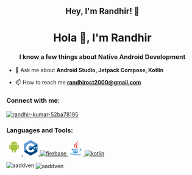 ## <div align="center">**Hey, I'm Randhir**! 👋 </div>
<h1 align="center">Hola 👋, I'm Randhir</h1>
<h3 align="center">I know a few things about Native Android Development</h3>

- 💬 Ask me about **Android Studio, Jetpack Compose, Kotlin**

- 📫 How to reach me **randhiroct2000@gmail.com**

<h3 align="left">Connect with me:</h3>
<p align="left">
<a href="https://linkedin.com/in/randhir-kumar-52ba78195" target="blank"><img align="center" src="https://raw.githubusercontent.com/rahuldkjain/github-profile-readme-generator/master/src/images/icons/Social/linked-in-alt.svg" alt="randhir-kumar-52ba78195" height="30" width="40" /></a>
</p>

<h3 align="left">Languages and Tools:</h3>
<p align="left"> <a href="https://developer.android.com" target="_blank" rel="noreferrer"> <img src="https://raw.githubusercontent.com/devicons/devicon/master/icons/android/android-original-wordmark.svg" alt="android" width="40" height="40"/> </a> <a href="https://www.w3schools.com/cpp/" target="_blank" rel="noreferrer"> <img src="https://raw.githubusercontent.com/devicons/devicon/master/icons/cplusplus/cplusplus-original.svg" alt="cplusplus" width="40" height="40"/> </a> <a href="https://firebase.google.com/" target="_blank" rel="noreferrer"> <img src="https://www.vectorlogo.zone/logos/firebase/firebase-icon.svg" alt="firebase" width="40" height="40"/> </a> <a href="https://www.java.com" target="_blank" rel="noreferrer"> <img src="https://raw.githubusercontent.com/devicons/devicon/master/icons/java/java-original.svg" alt="java" width="40" height="40"/> </a> <a href="https://kotlinlang.org" target="_blank" rel="noreferrer"> <img src="https://www.vectorlogo.zone/logos/kotlinlang/kotlinlang-icon.svg" alt="kotlin" width="40" height="40"/> </a> </p>

<p><img align="left" src="https://github-readme-stats.vercel.app/api/top-langs?username=aaddven&show_icons=true&locale=en&layout=compact" alt="aaddven" /></p>

<p>&nbsp;<img align="center" src="https://github-readme-stats.vercel.app/api?username=aaddven&show_icons=true&locale=en" alt="aaddven" /></p>


